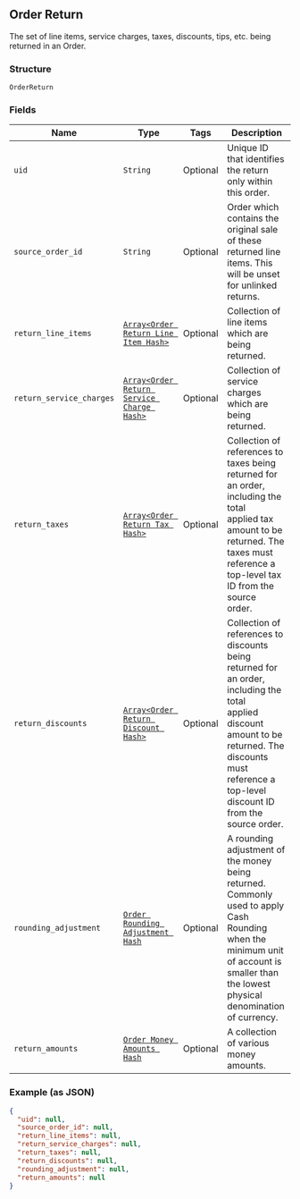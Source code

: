 ## Order Return

The set of line items, service charges, taxes, discounts, tips, etc. being returned in an Order.

### Structure

`OrderReturn`

### Fields

| Name | Type | Tags | Description |
|  --- | --- | --- | --- |
| `uid` | `String` | Optional | Unique ID that identifies the return only within this order. |
| `source_order_id` | `String` | Optional | Order which contains the original sale of these returned line items. This will be unset<br>for unlinked returns. |
| `return_line_items` | [`Array<Order Return Line Item Hash>`]($m/OrderReturnLineItem) | Optional | Collection of line items which are being returned. |
| `return_service_charges` | [`Array<Order Return Service Charge Hash>`]($m/OrderReturnServiceCharge) | Optional | Collection of service charges which are being returned. |
| `return_taxes` | [`Array<Order Return Tax Hash>`]($m/OrderReturnTax) | Optional | Collection of references to taxes being returned for an order, including the total<br>applied tax amount to be returned. The taxes must reference a top-level tax ID from the source<br>order. |
| `return_discounts` | [`Array<Order Return Discount Hash>`]($m/OrderReturnDiscount) | Optional | Collection of references to discounts being returned for an order, including the total<br>applied discount amount to be returned. The discounts must reference a top-level discount ID<br>from the source order. |
| `rounding_adjustment` | [`Order Rounding Adjustment Hash`]($m/OrderRoundingAdjustment) | Optional | A rounding adjustment of the money being returned. Commonly used to apply Cash Rounding<br>when the minimum unit of account is smaller than the lowest physical denomination of currency. |
| `return_amounts` | [`Order Money Amounts Hash`]($m/OrderMoneyAmounts) | Optional | A collection of various money amounts. |

### Example (as JSON)

```json
{
  "uid": null,
  "source_order_id": null,
  "return_line_items": null,
  "return_service_charges": null,
  "return_taxes": null,
  "return_discounts": null,
  "rounding_adjustment": null,
  "return_amounts": null
}
```

